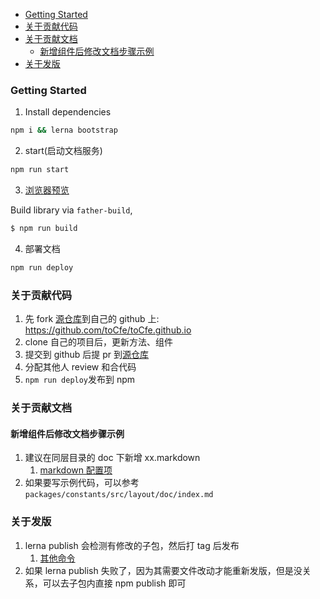 - [Getting Started](#getting-started)
- [关于贡献代码](#关于贡献代码)
- [关于贡献文档](#关于贡献文档)
  - [新增组件后修改文档步骤示例](#新增组件后修改文档步骤示例)
- [关于发版](#关于发版)

### Getting Started

1. Install dependencies

```bash
npm i && lerna bootstrap
```

2. start(启动文档服务)

```bash
npm run start
```

3. [浏览器预览](http://localhost:8000)

Build library via `father-build`,

```bash
$ npm run build
```

4. 部署文档

```js
npm run deploy
```

### 关于贡献代码

1. 先 fork [源仓库](https://github.com/toCfe/toCfe.github.io)到自己的 github 上: https://github.com/toCfe/toCfe.github.io
2. clone 自己的项目后，更新方法、组件
3. 提交到 github 后提 pr 到[源仓库](https://github.com/toCfe/toCfe.github.io)
4. 分配其他人 review 和合代码
5. `npm run deploy`发布到 npm

### 关于贡献文档

#### 新增组件后修改文档步骤示例

1. 建议在同层目录的 doc 下新增 xx.markdown
   1. [markdown 配置项](https://d.umijs.org/zh-CN/config/frontmatter#markdown-%E9%85%8D%E7%BD%AE%E9%A1%B9)
2. 如果要写示例代码，可以参考`packages/constants/src/layout/doc/index.md`

### 关于发版

1. lerna publish 会检测有修改的子包，然后打 tag 后发布
   1. [其他命令](http://www.febeacon.com/lerna-docs-zh-cn/routes/commands/publish.html#from-git)
2. 如果 lerna publish 失败了，因为其需要文件改动才能重新发版，但是没关系，可以去子包内直接 npm publish 即可
